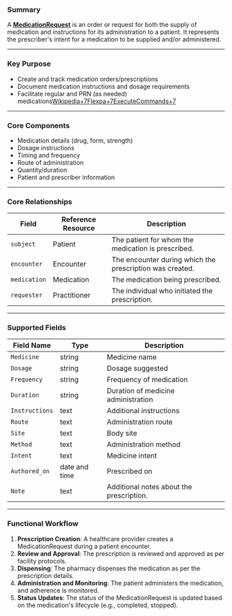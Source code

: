 ### Summary

A [**MedicationRequest**](https://hl7.org/fhir/medicationrequest.html) is an order or request for both the supply of medication and instructions for its administration to a patient. It represents the prescriber's intent for a medication to be supplied and/or administered.

---

### Key Purpose

- Create and track medication orders/prescriptions
- Document medication instructions and dosage requirements
- Facilitate regular and PRN (as needed) medications[Wikipedia+7Flexpa+7ExecuteCommands+7](https://www.flexpa.com/docs/fhir/medication-request?utm_source=chatgpt.com)

---

### Core Components

- Medication details (drug, form, strength)
- Dosage instructions
- Timing and frequency
- Route of administration
- Quantity/duration
- Patient and prescriber information

---

### Core Relationships

| Field        | Reference Resource | Description                                              |
| ------------ | ------------------ | -------------------------------------------------------- |
| `subject`    | Patient            | The patient for whom the medication is prescribed.       |
| `encounter`  | Encounter          | The encounter during which the prescription was created. |
| `medication` | Medication         | The medication being prescribed.                         |
| `requester`  | Practitioner       | The individual who initiated the prescription.           |

---

### Supported Fields

| Field Name     | Type          | Description                              |
| -------------- | ------------- | ---------------------------------------- |
| `Medicine`     | string        | Medicine name                            |
| `Dosage`       | string        | Dosage suggested                         |
| `Frequency`    | string        | Frequency of medication                  |
| `Duration`     | string        | Duration of medicine administration      |
| `Instructions` | text          | Additional instructions                  |
| `Route`        | text          | Administration route                     |
| `Site`         | text          | Body site                                |
| `Method`       | text          | Administration method                    |
| `Intent`       | text          | Medicine intent                          |
| `Authored_on`  | date and time | Prescribed on                            |
| `Note`         | text          | Additional notes about the prescription. |

---

### Functional Workflow

1. **Prescription Creation**: A healthcare provider creates a MedicationRequest during a patient encounter.
2. **Review and Approval**: The prescription is reviewed and approved as per facility protocols.
3. **Dispensing**: The pharmacy dispenses the medication as per the prescription details.
4. **Administration and Monitoring**: The patient administers the medication, and adherence is monitored.
5. **Status Updates**: The status of the MedicationRequest is updated based on the medication's lifecycle (e.g., completed, stopped).

